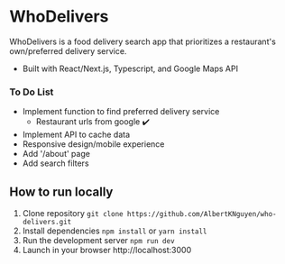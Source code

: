 # WhoDelivers

WhoDelivers is a food delivery search app that prioritizes a restaurant's own/preferred delivery service.

  - Built with React/Next.js, Typescript, and Google Maps API

### To Do List

  - Implement function to find preferred delivery service
    - Restaurant urls from google ✔️
  - Implement API to cache data
  - Responsive design/mobile experience
  - Add '/about' page
  - Add search filters

## How to run locally
1. Clone repository
```git clone https://github.com/AlbertKNguyen/who-delivers.git```
2. Install dependencies
```npm install``` or
```yarn install```
3. Run the development server
```npm run dev```
4. Launch in your browser
http://localhost:3000